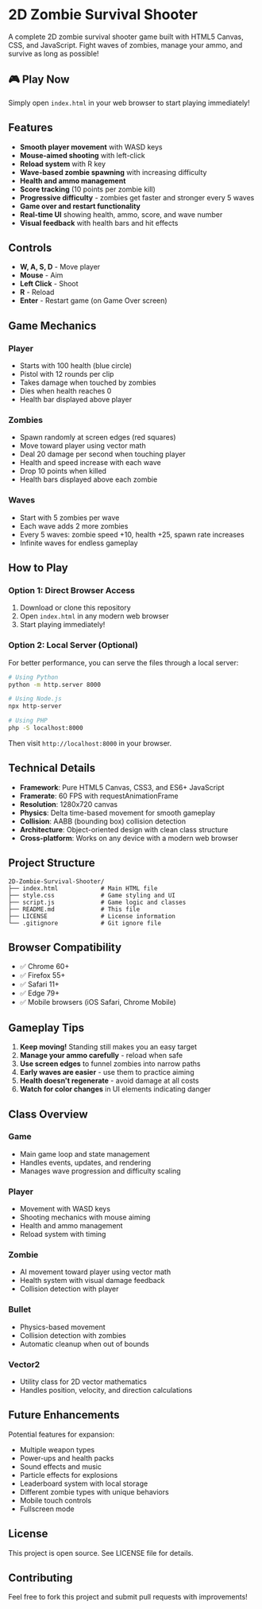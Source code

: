 # 2D Zombie Survival Shooter

A complete 2D zombie survival shooter game built with HTML5 Canvas, CSS, and JavaScript. Fight waves of zombies, manage your ammo, and survive as long as possible!

## 🎮 Play Now

Simply open `index.html` in your web browser to start playing immediately!

## Features

- **Smooth player movement** with WASD keys
- **Mouse-aimed shooting** with left-click
- **Reload system** with R key
- **Wave-based zombie spawning** with increasing difficulty
- **Health and ammo management**
- **Score tracking** (10 points per zombie kill)
- **Progressive difficulty** - zombies get faster and stronger every 5 waves
- **Game over and restart functionality**
- **Real-time UI** showing health, ammo, score, and wave number
- **Visual feedback** with health bars and hit effects

## Controls

- **W, A, S, D** - Move player
- **Mouse** - Aim
- **Left Click** - Shoot
- **R** - Reload
- **Enter** - Restart game (on Game Over screen)

## Game Mechanics

### Player
- Starts with 100 health (blue circle)
- Pistol with 12 rounds per clip
- Takes damage when touched by zombies
- Dies when health reaches 0
- Health bar displayed above player

### Zombies
- Spawn randomly at screen edges (red squares)
- Move toward player using vector math
- Deal 20 damage per second when touching player
- Health and speed increase with each wave
- Drop 10 points when killed
- Health bars displayed above each zombie

### Waves
- Start with 5 zombies per wave
- Each wave adds 2 more zombies
- Every 5 waves: zombie speed +10, health +25, spawn rate increases
- Infinite waves for endless gameplay

## How to Play

### Option 1: Direct Browser Access
1. Download or clone this repository
2. Open `index.html` in any modern web browser
3. Start playing immediately!

### Option 2: Local Server (Optional)
For better performance, you can serve the files through a local server:

```bash
# Using Python
python -m http.server 8000

# Using Node.js
npx http-server

# Using PHP
php -S localhost:8000
```

Then visit `http://localhost:8000` in your browser.

## Technical Details

- **Framework**: Pure HTML5 Canvas, CSS3, and ES6+ JavaScript
- **Framerate**: 60 FPS with requestAnimationFrame
- **Resolution**: 1280x720 canvas
- **Physics**: Delta time-based movement for smooth gameplay
- **Collision**: AABB (bounding box) collision detection
- **Architecture**: Object-oriented design with clean class structure
- **Cross-platform**: Works on any device with a modern web browser

## Project Structure

```
2D-Zombie-Survival-Shooter/
├── index.html            # Main HTML file
├── style.css             # Game styling and UI
├── script.js             # Game logic and classes
├── README.md             # This file
├── LICENSE               # License information
└── .gitignore            # Git ignore file
```

## Browser Compatibility

- ✅ Chrome 60+
- ✅ Firefox 55+
- ✅ Safari 11+
- ✅ Edge 79+
- ✅ Mobile browsers (iOS Safari, Chrome Mobile)

## Gameplay Tips

1. **Keep moving!** Standing still makes you an easy target
2. **Manage your ammo carefully** - reload when safe
3. **Use screen edges** to funnel zombies into narrow paths
4. **Early waves are easier** - use them to practice aiming
5. **Health doesn't regenerate** - avoid damage at all costs
6. **Watch for color changes** in UI elements indicating danger

## Class Overview

### Game
- Main game loop and state management
- Handles events, updates, and rendering
- Manages wave progression and difficulty scaling

### Player
- Movement with WASD keys
- Shooting mechanics with mouse aiming
- Health and ammo management
- Reload system with timing

### Zombie
- AI movement toward player using vector math
- Health system with visual damage feedback
- Collision detection with player

### Bullet
- Physics-based movement
- Collision detection with zombies
- Automatic cleanup when out of bounds

### Vector2
- Utility class for 2D vector mathematics
- Handles position, velocity, and direction calculations

## Future Enhancements

Potential features for expansion:
- Multiple weapon types
- Power-ups and health packs
- Sound effects and music
- Particle effects for explosions
- Leaderboard system with local storage
- Different zombie types with unique behaviors
- Mobile touch controls
- Fullscreen mode

## License

This project is open source. See LICENSE file for details.

## Contributing

Feel free to fork this project and submit pull requests with improvements!